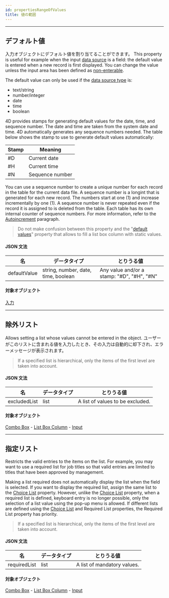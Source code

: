 ```yaml
---
id: propertiesRangeOfValues
title: 値の範囲
---
```


---
## デフォルト値

入力オブジェクトにデフォルト値を割り当てることができます。 This property is useful for example when the input [data source](properties_Object.md#variable-or-expression) is a field: the default value is entered when a new record is first displayed. You can change the value unless the input area has been defined as [non-enterable](properties_Entry.md#enterable).

The default value can only be used if the [data source type](properties_Object.md#expression-type) is:
- text/string
- number/integer
- date
- time
- boolean

4D provides stamps for generating default values for the date, time, and sequence number. The date and time are taken from the system date and time. 4D automatically generates any sequence numbers needed. The table below shows the stamp to use to generate default values automatically:

| Stamp | Meaning         |
| ----- | --------------- |
| #D    | Current date    |
| #H    | Current time    |
| #N    | Sequence number |

You can use a sequence number to create a unique number for each record in the table for the current data file. A sequence number is a longint that is generated for each new record. The numbers start at one (1) and increase incrementally by one (1). A sequence number is never repeated even if the record it is assigned to is deleted from the table. Each table has its own internal counter of sequence numbers. For more information, refer to the [Autoincrement](https://doc.4d.com/4Dv17R6/4D/17-R6/Field-properties.300-4354738.en.html#976029) paragraph.

> Do not make confusion between this property and the "[default values](properties_DataSource.md#default-list-of-values)" property that allows to fill a list box column with static values.

#### JSON 文法

| 名            | データタイプ                              | とりうる値                                      |
| ------------ | ----------------------------------- | ------------------------------------------ |
| defaultValue | string, number, date, time, boolean | Any value and/or a stamp: "#D", "#H", "#N" |

#### 対象オブジェクト

[入力](input_overview.md)



---

## 除外リスト

Allows setting a list whose values cannot be entered in the object. ユーザーがこのリストに含まれる値を入力したとき、その入力は自動的に却下され、エラーメッセージが表示されます。
> If a specified list is hierarchical, only the items of the first level are taken into account.

#### JSON 文法

| 名            | データタイプ | とりうる値                            |
| ------------ | ------ | -------------------------------- |
| excludedList | list   | A list of values to be excluded. |

#### 対象オブジェクト

[Combo Box](comboBox_overview.md) - [List Box Column](listbox_overview.md#list-box-columns) - [Input](input_overview.md)



---

## 指定リスト

Restricts the valid entries to the items on the list. For example, you may want to use a required list for job titles so that valid entries are limited to titles that have been approved by management.

Making a list required does not automatically display the list when the field is selected. If you want to display the required list, assign the same list to the [Choice List](properties_DataSource.md#choice-list) property. However, unlike the [Choice List](properties_DataSource.md#choice-list) property, when a required list is defined, keyboard entry is no longer possible, only the selection of a list value using the pop-up menu is allowed. If different lists are defined using the [Choice List](properties_DataSource.md#choice-list) and Required List properties, the Required List property has priority.
> If a specified list is hierarchical, only the items of the first level are taken into account.

#### JSON 文法

| 名            | データタイプ | とりうる値                       |
| ------------ | ------ | --------------------------- |
| requiredList | list   | A list of mandatory values. |

#### 対象オブジェクト

[Combo Box](comboBox_overview.md) - [List Box Column](listbox_overview.md#list-box-columns) - [Input](input_overview.md)





